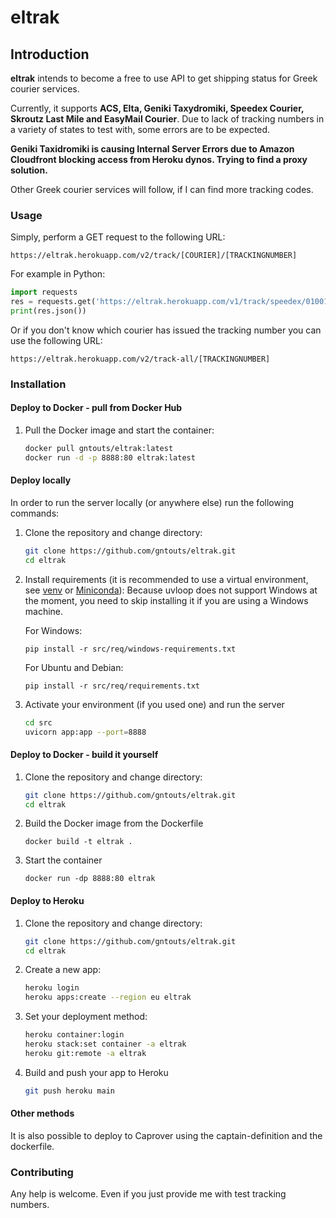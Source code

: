# eltrak

## Introduction

**eltrak** intends to become a free to use API to get shipping status for Greek courier services.

Currently, it supports **ACS, Elta, Geniki Taxydromiki, Speedex Courier, Skroutz Last Mile and EasyMail Courier**. Due to lack of tracking numbers in a variety of states to test with, some errors are to be expected.

**Geniki Taxidromiki is causing Internal Server Errors due to Amazon Cloudfront blocking access from Heroku dynos. Trying to find a proxy solution.**

Other Greek courier services will follow, if I can find more tracking codes.

### Usage

Simply, perform a GET request to the following URL:

`https://eltrak.herokuapp.com/v2/track/[COURIER]/[TRACKINGNUMBER]`

For example in Python:

```python
import requests
res = requests.get('https://eltrak.herokuapp.com/v1/track/speedex/010011110101')
print(res.json())
```

Or if you don't know which courier has issued the tracking number you can use the following URL:

`https://eltrak.herokuapp.com/v2/track-all/[TRACKINGNUMBER]`

### Installation

#### Deploy to Docker - pull from Docker Hub

1. Pull the Docker image and start the container:

   ```bash
   docker pull gntouts/eltrak:latest
   docker run -d -p 8888:80 eltrak:latest
   ```

#### Deploy locally

In order to run the server locally (or anywhere else) run the following commands:

1. Clone the repository and change directory:

   ```bash
   git clone https://github.com/gntouts/eltrak.git
   cd eltrak
   ```

2. Install requirements (it is recommended to use a virtual environment, see [venv](https://docs.python.org/3/library/venv.html) or [Miniconda](https://docs.conda.io/en/latest/miniconda.html)):
   Because uvloop does not support Windows at the moment, you need to skip installing it if you are using a Windows machine.

   For Windows:

   `pip install -r src/req/windows-requirements.txt`

   For Ubuntu and Debian:

   `pip install -r src/req/requirements.txt`

3. Activate your environment (if you used one) and run the server

   ```bash
   cd src
   uvicorn app:app --port=8888
   ```

#### Deploy to Docker - build it yourself

1. Clone the repository and change directory:

   ```bash
   git clone https://github.com/gntouts/eltrak.git
   cd eltrak
   ```

2. Build the Docker image from the Dockerfile

   `docker build -t eltrak .`

3. Start the container

   `docker run -dp 8888:80 eltrak`

#### Deploy to Heroku

1. Clone the repository and change directory:

   ```bash
   git clone https://github.com/gntouts/eltrak.git
   cd eltrak

2. Create a new app:

   ```bash
   heroku login
   heroku apps:create --region eu eltrak
   ```
3. Set your deployment method:
 
   ```bash
   heroku container:login
   heroku stack:set container -a eltrak
   heroku git:remote -a eltrak
   ```
5. Build and push your app to Heroku

   ```bash
   git push heroku main
   ```

#### Other methods

It is also possible to deploy to Caprover using the captain-definition and the dockerfile.

### Contributing

Any help is welcome. Even if you just provide me with test tracking numbers.
